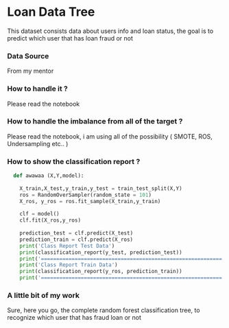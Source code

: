 # Loan Data Tree

This dataset consists data about users info and loan status, the goal is to predict which user that has loan fraud or not

### Data Source

From my mentor

### How to handle it ?

Please read the notebook

### How to handle the imbalance from all of the target ?

Please read the notebook, i am using all of the possibility ( SMOTE, ROS, Undersampling etc.. )

### How to show the classification report ?

```python
  def awawaa (X,Y,model):
    
    X_train,X_test,y_train,y_test = train_test_split(X,Y)
    ros = RandomOverSampler(random_state = 101)
    X_ros, y_ros = ros.fit_sample(X_train,y_train)
   
    clf = model()
    clf.fit(X_ros,y_ros)
    
    prediction_test = clf.predict(X_test)
    prediction_train = clf.predict(X_ros)
    print('Class Report Test Data')
    print(classification_report(y_test, prediction_test))
    print('===========================================================')
    print('Class Report Train Data')
    print(classification_report(y_ros, prediction_train))
    print('===========================================================')
```

### A little bit of my work

Sure, here you go, the complete random forest classification tree, to recognize which user that has fraud loan or not




